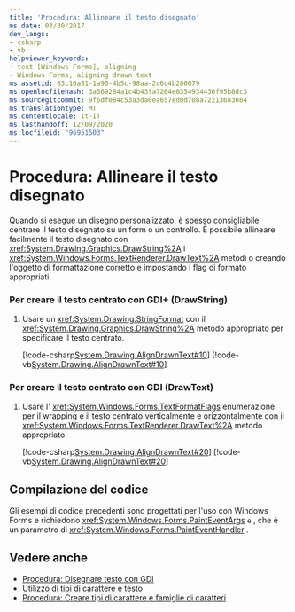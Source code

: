 ```yaml
---
title: 'Procedura: Allineare il testo disegnato'
ms.date: 03/30/2017
dev_langs:
- csharp
- vb
helpviewer_keywords:
- text [Windows Forms], aligning
- Windows Forms, aligning drawn text
ms.assetid: 83c10a81-1a90-4b5c-98aa-2c6c4b280079
ms.openlocfilehash: 3a569284a1c4b43fa7264e0354934436f95b8dc3
ms.sourcegitcommit: 9f6df084c53a3da0ea657ed0d708a72213683084
ms.translationtype: MT
ms.contentlocale: it-IT
ms.lasthandoff: 12/09/2020
ms.locfileid: "96951503"
---
```

# <a name="how-to-align-drawn-text"></a>Procedura: Allineare il testo disegnato
Quando si esegue un disegno personalizzato, è spesso consigliabile centrare il testo disegnato su un form o un controllo. È possibile allineare facilmente il testo disegnato con <xref:System.Drawing.Graphics.DrawString%2A> i <xref:System.Windows.Forms.TextRenderer.DrawText%2A> metodi o creando l'oggetto di formattazione corretto e impostando i flag di formato appropriati.  
  
### <a name="to-draw-centered-text-with-gdi-drawstring"></a>Per creare il testo centrato con GDI+ (DrawString)  
  
1. Usare un <xref:System.Drawing.StringFormat> con il <xref:System.Drawing.Graphics.DrawString%2A> metodo appropriato per specificare il testo centrato.  
  
     [!code-csharp[System.Drawing.AlignDrawnText#10](~/samples/snippets/csharp/VS_Snippets_Winforms/System.Drawing.AlignDrawnText/CS/Form1.cs#10)]
     [!code-vb[System.Drawing.AlignDrawnText#10](~/samples/snippets/visualbasic/VS_Snippets_Winforms/System.Drawing.AlignDrawnText/VB/Form1.vb#10)]  
  
### <a name="to-draw-centered-text-with-gdi-drawtext"></a>Per creare il testo centrato con GDI (DrawText)  
  
1. Usare l' <xref:System.Windows.Forms.TextFormatFlags> enumerazione per il wrapping e il testo centrato verticalmente e orizzontalmente con il <xref:System.Windows.Forms.TextRenderer.DrawText%2A> metodo appropriato.  
  
     [!code-csharp[System.Drawing.AlignDrawnText#20](~/samples/snippets/csharp/VS_Snippets_Winforms/System.Drawing.AlignDrawnText/CS/Form1.cs#20)]
     [!code-vb[System.Drawing.AlignDrawnText#20](~/samples/snippets/visualbasic/VS_Snippets_Winforms/System.Drawing.AlignDrawnText/VB/Form1.vb#20)]  
  
## <a name="compiling-the-code"></a>Compilazione del codice  
 Gli esempi di codice precedenti sono progettati per l'uso con Windows Forms e richiedono <xref:System.Windows.Forms.PaintEventArgs> `e` , che è un parametro di <xref:System.Windows.Forms.PaintEventHandler> .  
  
## <a name="see-also"></a>Vedere anche

- [Procedura: Disegnare testo con GDI](how-to-draw-text-with-gdi.md)
- [Utilizzo di tipi di carattere e testo](using-fonts-and-text.md)
- [Procedura: Creare tipi di carattere e famiglie di caratteri](how-to-construct-font-families-and-fonts.md)
